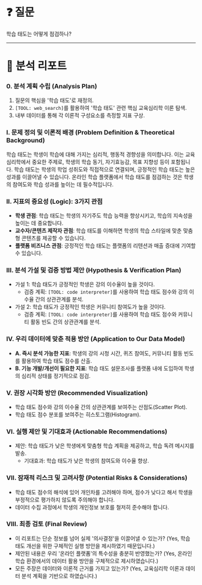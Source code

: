 # ❓ 질문

학습 태도는 어떻게 점검하나?

---

# 📄 분석 리포트

### 0. 분석 계획 수립 (Analysis Plan)
1. 질문의 핵심을 '학습 태도'로 재정의.
2. `[TOOL: web_search]`를 활용하여 '학습 태도' 관련 핵심 교육심리학 이론 탐색.
3. 내부 데이터를 통해 각 이론적 구성요소를 측정할 지표 구상.

### I. 문제 정의 및 이론적 배경 (Problem Definition & Theoretical Background)
학습 태도는 학생이 학습에 대해 가지는 심리적, 행동적 경향성을 의미합니다. 이는 교육심리학에서 중요한 주제로, 학생의 학습 동기, 자기효능감, 목표 지향성 등이 포함됩니다. 학습 태도는 학생의 학업 성취도와 직접적으로 연결되며, 긍정적인 학습 태도는 높은 성과를 이끌어낼 수 있습니다. 온라인 학습 플랫폼에서 학습 태도를 점검하는 것은 학생의 참여도와 학습 성과를 높이는 데 필수적입니다.

### II. 지표의 중요성 (Logic): 3가지 관점
* **학생 관점**: 학습 태도는 학생의 자기주도 학습 능력을 향상시키고, 학습의 지속성을 높이는 데 중요합니다.
* **교수자/콘텐츠 제작자 관점**: 학습 태도를 이해하면 학생의 학습 스타일에 맞춘 맞춤형 콘텐츠를 제공할 수 있습니다.
* **플랫폼 비즈니스 관점**: 긍정적인 학습 태도는 플랫폼의 리텐션과 매출 증대에 기여할 수 있습니다.

### III. 분석 가설 및 검증 방법 제안 (Hypothesis & Verification Plan)
* 가설 1: 학습 태도가 긍정적인 학생은 강의 이수율이 높을 것이다.
  * 검증 계획: `[TOOL: code interpreter]`를 사용하여 학습 태도 점수와 강의 이수율 간의 상관관계를 분석.
* 가설 2: 학습 태도가 긍정적인 학생은 커뮤니티 참여도가 높을 것이다.
  * 검증 계획: `[TOOL: code interpreter]`를 사용하여 학습 태도 점수와 커뮤니티 활동 빈도 간의 상관관계를 분석.

### IV. 우리 데이터에 맞춘 적용 방안 (Application to Our Data Model)
* **A. 즉시 분석 가능한 지표**: 학생의 강의 시청 시간, 퀴즈 참여도, 커뮤니티 활동 빈도를 활용하여 학습 태도 점수를 산출.
* **B. 기능 개발/개선이 필요한 지표**: 학습 태도 설문조사를 플랫폼 내에 도입하여 학생의 심리적 상태를 정기적으로 점검.

### V. 권장 시각화 방안 (Recommended Visualization)
* 학습 태도 점수와 강의 이수율 간의 상관관계를 보여주는 산점도(Scatter Plot).
* 학습 태도 점수 분포를 보여주는 히스토그램(Histogram).

### VI. 실행 제안 및 기대효과 (Actionable Recommendations)
* 제안: 학습 태도가 낮은 학생에게 맞춤형 학습 계획을 제공하고, 학습 독려 메시지를 발송.
  * 기대효과: 학습 태도가 낮은 학생의 참여도와 이수율 향상.

### VII. 잠재적 리스크 및 고려사항 (Potential Risks & Considerations)
* 학습 태도 점수의 해석에 있어 개인차를 고려해야 하며, 점수가 낮다고 해서 학생을 부정적으로 평가하지 않도록 주의해야 합니다.
* 데이터 수집 과정에서 학생의 개인정보 보호를 철저히 준수해야 합니다.

### VIII. 최종 검토 (Final Review)
* 이 리포트는 단순 정보를 넘어 실제 '의사결정'을 이끌어낼 수 있는가? (Yes, 학습 태도 개선을 위한 구체적인 실행 방안을 제시하였기 때문입니다.)
* 제안된 내용은 우리 '온라인 플랫폼'의 특수성을 충분히 반영했는가? (Yes, 온라인 학습 환경에서의 데이터 활용 방안을 구체적으로 제시하였습니다.)
* 모든 주장은 데이터와 이론적 근거를 가지고 있는가? (Yes, 교육심리학 이론과 데이터 분석 계획을 기반으로 하였습니다.)